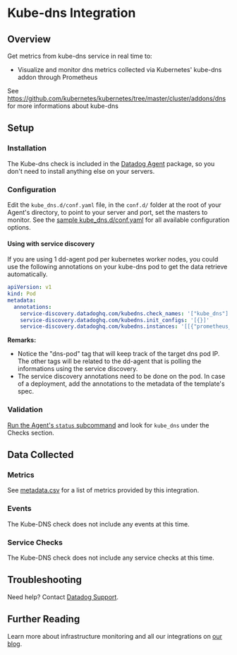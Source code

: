# Kube-dns Integration

## Overview

Get metrics from kube-dns service in real time to:

* Visualize and monitor dns metrics collected via Kubernetes' kube-dns addon
  through Prometheus

See https://github.com/kubernetes/kubernetes/tree/master/cluster/addons/dns for
more informations about kube-dns

## Setup
### Installation

The Kube-dns check is included in the [Datadog Agent][1] package, so you don't need to install anything else on your servers.

### Configuration

Edit the `kube_dns.d/conf.yaml` file, in the `conf.d/` folder at the root of your Agent's directory, to point to your server and port, set the masters to monitor. See the [sample kube_dns.d/conf.yaml][2] for all available configuration options.

#### Using with service discovery

If you are using 1 dd-agent pod per kubernetes worker nodes, you could use the
following annotations on your kube-dns pod to get the data retrieve
automatically.

```yaml
apiVersion: v1
kind: Pod
metadata:
  annotations:
    service-discovery.datadoghq.com/kubedns.check_names: '["kube_dns"]'
    service-discovery.datadoghq.com/kubedns.init_configs: '[{}]'
    service-discovery.datadoghq.com/kubedns.instances: '[[{"prometheus_endpoint":"http://%%host%%:10055/metrics", "tags":["dns-pod:%%host%%"]}]]'
```

**Remarks:**

 - Notice the "dns-pod" tag that will keep track of the target dns
   pod IP. The other tags will be related to the dd-agent that is polling the
   informations using the service discovery.
 - The service discovery annotations need to be done on the pod. In case of a deployment,
   add the annotations to the metadata of the template's spec.


### Validation

[Run the Agent's `status` subcommand][3] and look for `kube_dns` under the Checks section.

## Data Collected
### Metrics
See [metadata.csv][4] for a list of metrics provided by this integration.

### Events
The Kube-DNS check does not include any events at this time.

### Service Checks
The Kube-DNS check does not include any service checks at this time.

## Troubleshooting  
Need help? Contact [Datadog Support][5].    
   
## Further Reading 
Learn more about infrastructure monitoring and all our integrations on [our blog][6].

[1]: https://app.datadoghq.com/account/settings#agent
[2]: https://github.com/DataDog/integrations-core/blob/master/kube_dns/conf.yaml.example
[3]: https://docs.datadoghq.com/agent/faq/agent-commands/#agent-status-and-information
[4]: https://github.com/DataDog/integrations-core/blob/master/kube_dns/metadata.csv
[5]: http://docs.datadoghq.com/help/
[6]: https://www.datadoghq.com/blog/
